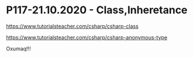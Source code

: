 # P117-21.10.2020 - Class,Inheretance

https://www.tutorialsteacher.com/csharp/csharp-class

https://www.tutorialsteacher.com/csharp/csharp-anonymous-type

Oxumaq!!!
